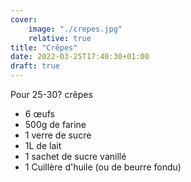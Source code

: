 ```yaml
---
cover:
    image: "./crepes.jpg"
    relative: true
title: "Crêpes"
date: 2022-03-25T17:40:30+01:00
draft: true
---
```


Pour 25-30? crêpes

 - 6 œufs
 - 500g de farine
 - 1 verre de sucre
 - 1L de lait
 - 1 sachet de sucre vanillé
 - 1 Cuillère d'huile (ou de beurre fondu)
 